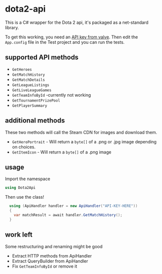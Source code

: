 # dota2-api

This is a C# wrapper for the Dota 2 api, it's packaged as a net-standard library.

To get this working, you need an [API key from valve](http://steamcommunity.com/dev/apikey).
Then edit the `App.config` file in the Test project and you can run the tests.

## supported API methods
* `GetHeroes`
* `GetMatchHistory`
* `GetMatchDetails`
* `GetLeagueListings`
* `GetLiveLeagueGames`
* `GetTeamInfoById` -currently not working 
* `GetTournamentPrizePool`
* `GetPlayerSummary`


## additional methods
These two methods will call the Steam CDN for images and download them.
* `GetHeroPortrait` - Will return a `byte[]` of a .png or .jpg image depending on choices.
* `GetItemIcon` - Will return a `byte[]` of a .png image


## usage 
Import the namespace
````csharp
using Dota2Api
````

Then use the class! 
````csharp
  using (ApiHandler handler = new ApiHandler("API-KEY-HERE"))
  {
    var matchResult = await handler.GetMatchHistory();
  }
````

## work left
Some restructuring and renaming might be good
* Extract HTTP methods from ApiHandler
* Extract QueryBuilder from ApiHandler
* Fix `GetTeamInfoById` or remove it
